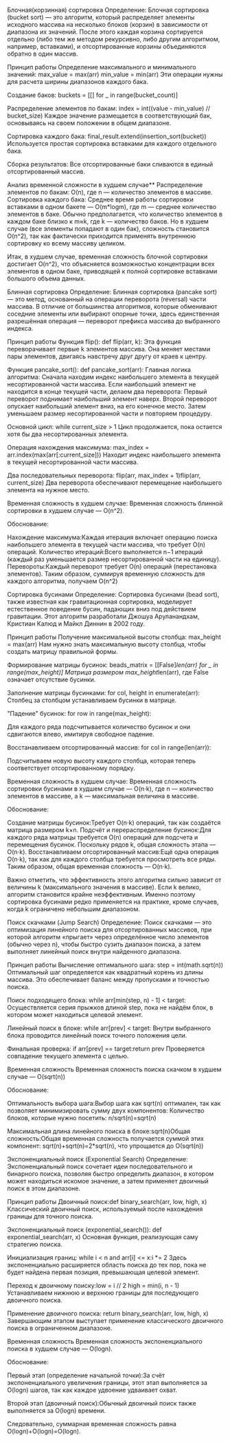 Блочная(корзинная) сортировка
Определение: Блочная сортировка (bucket sort) — это алгоритм, который распределяет элементы исходного массива на несколько блоков (корзин) в зависимости от диапазона их значений. После этого каждая корзина сортируется отдельно (либо тем же методом рекурсивно, либо другим алгоритмом, например, вставками), и отсортированные корзины объединяются обратно в один массив.

Принцип работы
Определение максимального и минимального значений: max_value = max(arr) min_value = min(arr) Эти операции нужны для расчета ширины диапазонов каждого бака.

Создание баков: buckets = [[] for _ in range(bucket_count)]

Распределение элементов по бакам: index = int((value - min_value) // bucket_size) Каждое значение размещается в соответствующий бак, основываясь на своем положении в общем диапазоне.

Сортировка каждого бака: final_result.extend(insertion_sort(bucket)) Используется простая сортировка вставками для каждого отдельного бака.

Сборка результатов: Все отсортированные баки сливаются в единый отсортированный массив.

Анализ временной сложности в худшем случае**
Распределение элементов по бакам: O(n), где n — количество элементов в массиве. Сортировка каждого бака: Среднее время работы сортировки вставками в одном бакете — O(m*logm), где m — среднее количество элементов в баке. Обычно предполагается, что количество элементов в каждом баке близко к m≈k, где k — количество баков. Но в худшем случае (все элементы попадают в один бак), сложность становится O(n^2), так как фактически приходится применять внутреннюю сортировку ко всему массиву целиком.

Итак, в худшем случае, временная сложность блочной сортировки достигает O(n^2), что объясняется возможностью концентрации всех элементов в одном баке, приводящей к полной сортировке вставками большого объема данных.

Блинная сортировка
Определение: Блинная сортировка (pancake sort) — это метод, основанный на операции переворота (reversal) части массива. В отличие от большинства алгоритмов, которые обменивают соседние элементы или выбирают опорные точки, здесь единственная разрешённая операция — переворот префикса массива до выбранного индекса.

Принцип работы
Функция flip(): def flip(arr, k): Эта функция переворачивает первые k элементов массива. Она меняет местами пары элементов, двигаясь навстречу друг другу от краев к центру.

Функция pancake_sort(): def pancake_sort(arr): Главная логика алгоритма: Сначала находим индекс наибольшего элемента в текущей несортированной части массива. Если наибольший элемент не находится в конце текущей части, делаем два переворота: Первый переворот поднимает наибольший элемент наверх. Второй переворот опускает наибольший элемент вниз, на его конечное место. Затем уменьшаем размер несортированной части и повторяем процедуру.

Основной цикл: while current_size > 1 Цикл продолжается, пока остается хотя бы два несортированных элемента.

Операция нахождения максимума: max_index = arr.index(max(arr[:current_size])) Находит индекс наибольшего элемента в текущей несортированной части массива.

Два последовательных переворота: flip(arr, max_index + 1)flip(arr, current_size) Два переворота обеспечивают перемещение наибольшего элемента на нужное место.

Временная сложность в худшем случае:
Временная сложность блинной сортировки в худшем случае — O(n^2).

Обоснование:

Нахождение максимума:Каждая итерация включает операцию поиска наибольшего элемента в текущей части массива, что требует O(n) операций. Количество итераций:Всего выполняется n−1 итераций (каждый раз уменьшается размер несортированной части на единицу). Перевороты:Каждый переворот требует O(n) операций (перестановка элементов). Таким образом, суммируя временную сложность для каждого алгоритма, получаем O(n^2)

Сортировка бусинами
Определение: Сортировка бусинами (bead sort), также известная как гравитационная сортировка, моделирует естественное поведение бусин, падающих вниз под действием гравитации. Этот алгоритм разработали Джошуа Аруланандхам, Кристиан Калюд и Майкл Диннин в 2002 году.

Принцип работы
Получение максимальной высоты столбца: max_height = max(arr) Нам нужно знать максимальную высоту столбца, чтобы создать матрицу правильной формы.

Формирование матрицы бусинок: beads_matrix = [[False]*len(arr) for _ in range(max_height)] Матрица размером max_height*len(arr), где False означает отсутствие бусинки.

Заполнение матрицы бусинками: for col, height in enumerate(arr):
Столбец за столбцом устанавливаем бусинки в матрице.

"Падение" бусинок: for row in range(max_height):

Для каждого ряда подсчитывается количество бусинок и они сдвигаются влево, имитируя свободное падение.

Восстанавливаем отсортированный массив: for col in range(len(arr)):

Подсчитываем новую высоту каждого столбца, которая теперь соответствует отсортированному порядку.

Временная сложность в худшем случае:
Временная сложность сортировки бусинами в худшем случае — O(n⋅k), где n — количество элементов в массиве, а k — максимальная величина в массиве.

Обоснование:

Создание матрицы бусинок:Требует O(n⋅k) операций, так как создаётся матрица размером k×n. Подсчёт и перераспределение бусинок:Для каждого ряда матрицы требуется O(n) операций для подсчета и перемещения бусинок. Поскольку рядов k, общая сложность этапа — O(n⋅k). Восстанавливаем отсортированный массив:Ещё одна операция O(n⋅k), так как для каждого столбца требуется просмотреть все ряды. Таким образом, общая временная сложность — O(n⋅k).

Важно отметить, что эффективность этого алгоритма сильно зависит от величины k (максимального значения в массиве). Если k велико, алгоритм становится крайне неэффективным. Именно поэтому сортировка бусинами редко применяется на практике, кроме случаев, когда k ограничено небольшим диапазоном.

Поиск скачками (Jump Search)
Определение: Поиск скачками — это оптимизация линейного поиска для отсортированных массивов, при которой алгоритм «прыгает» через определённое число элементов (обычно через n), чтобы быстро сузить диапазон поиска, а затем выполняет линейный поиск внутри найденного диапазона.

Принцип работы
Вычисление оптимального шага: step = int(math.sqrt(n)) Оптимальный шаг определяется как квадратный корень из длины массива. Это обеспечивает баланс между пропусками и точностью поиска.

Поиск подходящего блока: while arr[min(step, n) - 1] < target:
Осуществляется серия прыжков длиной step, пока не найдём блок, в котором может находиться целевой элемент.

Линейный поиск в блоке: while arr[prev] < target: Внутри выбранного блока проводится линейный поиск точного положения цели.

Финальная проверка: if arr[prev] == target:return prev Проверяется совпадение текущего элемента с целью.

Временная сложность
Временная сложность поиска скачком в худшем случае — O(sqrt(n))

Обоснование:

Оптимальность выбора шага:Выбор шага как sqrt(n) оптимален, так как позволяет минимизировать сумму двух компонентов: Количество блоков, которые нужно посетить: n/sqrt(n)=sqrt(n)

Максимальная длина линейного поиска в блоке:sqrt(n)​Общая сложность:Общая временная сложность получается суммой этих компонент: sqrt(n)+sqrt(n)=2*sqrt(n), что упрощается до О(sqrt(n))

Экспоненциальный поиск (Exponential Search)
Определение: Экспоненциальный поиск сочетает идеи последовательного и бинарного поиска, позволяя быстро определить диапазон, в котором может находиться искомое значение, а затем применяет двоичный поиск в этом диапазоне.

Принцип работы
Двоичный поиск:def binary_search(arr, low, high, x) Классический двоичный поиск, используемый после нахождения границы для точного поиска.

Экспоненциальный поиск (exponential_search()): def exponential_search(arr, x) Основная функция, реализующая саму стратегию поиска.

Инициализация границ: while i < n and arr[i] <= x:i *= 2 Здесь экспоненциально расширяется область поиска до тех пор, пока не будет найдена первая позиция, превышающая целевой элемент.

Переход к двоичному поиску:low = i // 2 high = min(i, n - 1) Устанавливаем нижнюю и верхнюю границы для последующего двоичного поиска.

Применение двоичного поиска: return binary_search(arr, low, high, x) Завершающим этапом выступает применение классического двоичного поиска в ограниченном диапазоне.

Временная сложность
Временная сложность экспоненциального поиска в худшем случае — O(logn).

Обоснование:

Первый этап (определение начальной точки):За счёт экспоненциального увеличения границы, этот этап выполняется за O(logn) шагов, так как каждое удвоение удваивает охват.

Второй этап (двоичный поиск):Обычный двоичный поиск также выполняется за O(logn) времени.

Следовательно, суммарная временная сложность равна O(logn)+O(logn)=O(logn).
